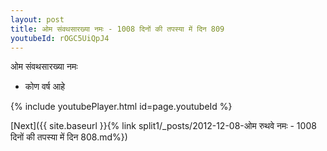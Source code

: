 ```yaml
---
layout: post
title: ओम संवथसारख्या नमः - 1008 दिनों की तपस्या में दिन 809
youtubeId: rOGC5UiQpJ4
---
```

 
 
 ओम संवथसारख्या नमः  
 
 -  कोण वर्ष आहे 
 
  
 
  
 
 
 
 
 
 


{% include youtubePlayer.html id=page.youtubeId %}
 
[Next]({{ site.baseurl }}{% link  split1/_posts/2012-12-08-ओम रुथवे नमः - 1008 दिनों की तपस्या में दिन 808.md%})
 

